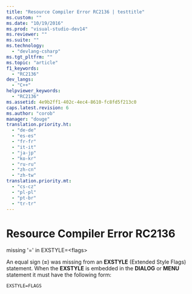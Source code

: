 ```yaml
---
title: "Resource Compiler Error RC2136 | testtitle"
ms.custom: ""
ms.date: "10/19/2016"
ms.prod: "visual-studio-dev14"
ms.reviewer: ""
ms.suite: ""
ms.technology: 
  - "devlang-csharp"
ms.tgt_pltfrm: ""
ms.topic: "article"
f1_keywords: 
  - "RC2136"
dev_langs: 
  - "C++"
helpviewer_keywords: 
  - "RC2136"
ms.assetid: 4e9b2ff1-402c-4ec4-8610-fc8fd5f213c0
caps.latest.revision: 6
ms.author: "corob"
manager: "douge"
translation.priority.ht: 
  - "de-de"
  - "es-es"
  - "fr-fr"
  - "it-it"
  - "ja-jp"
  - "ko-kr"
  - "ru-ru"
  - "zh-cn"
  - "zh-tw"
translation.priority.mt: 
  - "cs-cz"
  - "pl-pl"
  - "pt-br"
  - "tr-tr"
---
```

# Resource Compiler Error RC2136
missing '=' in EXSTYLE=\<flags>  
  
 An equal sign (**=**) was missing from an **EXSTYLE** (Extended Style Flags) statement. When the **EXSTYLE** is embedded in the **DIALOG** or **MENU** statement it must have the following form:  
  
```  
EXSTYLE=FLAGS  
```